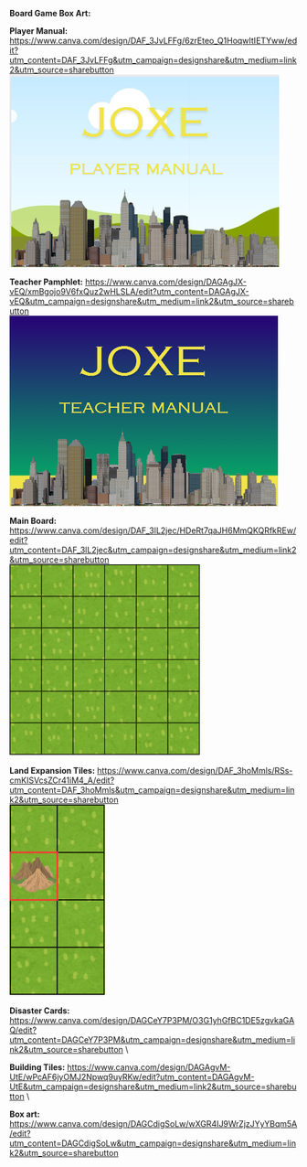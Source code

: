 **Board Game Box Art:** 

**Player Manual:** 
https://www.canva.com/design/DAF_3JvLFFg/6zrEteo_Q1HoqwItIETYww/edit?utm_content=DAF_3JvLFFg&utm_campaign=designshare&utm_medium=link2&utm_source=sharebutton \
![Player Manual Cover](image-1.png)

**Teacher Pamphlet:** 
https://www.canva.com/design/DAGAgJX-vEQ/xmBgojo9V6fxQuz2wHLSLA/edit?utm_content=DAGAgJX-vEQ&utm_campaign=designshare&utm_medium=link2&utm_source=sharebutton \
![Teacher Pamphlet Cover](image.png)

**Main Board:** 
https://www.canva.com/design/DAF_3lL2jec/HDeRt7qaJH6MmQKQRfkREw/edit?utm_content=DAF_3lL2jec&utm_campaign=designshare&utm_medium=link2&utm_source=sharebutton \
![Main Board Art](image-2.png)

**Land Expansion Tiles:** 
https://www.canva.com/design/DAF_3hoMmls/RSs-cmKISVcsZCr41iM4_A/edit?utm_content=DAF_3hoMmls&utm_campaign=designshare&utm_medium=link2&utm_source=sharebutton \
![Example Land Expansion Tile](image-3.png)

**Disaster Cards:**
https://www.canva.com/design/DAGCeY7P3PM/O3G1yhGfBC1DE5zgvkaGAQ/edit?utm_content=DAGCeY7P3PM&utm_campaign=designshare&utm_medium=link2&utm_source=sharebutton \

**Building Tiles:**
https://www.canva.com/design/DAGAgvM-UtE/wPcAF6jyOMJ2Npwq9uyRKw/edit?utm_content=DAGAgvM-UtE&utm_campaign=designshare&utm_medium=link2&utm_source=sharebutton \

**Box art:**
https://www.canva.com/design/DAGCdigSoLw/wXGR4IJ9WrZjzJYyYBqm5A/edit?utm_content=DAGCdigSoLw&utm_campaign=designshare&utm_medium=link2&utm_source=sharebutton


